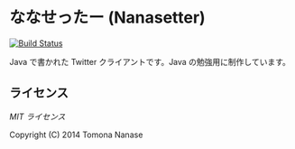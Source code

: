 ななせったー (Nanasetter)
=========================

[![Build Status](https://travis-ci.org/nanase/Nanasetter.svg?branch=master)](https:/travis-ci.org/nanase/Nanasetter)  

Java で書かれた Twitter クライアントです。Java の勉強用に制作しています。


## ライセンス

_MIT ライセンス_

Copyright (C) 2014 Tomona Nanase
